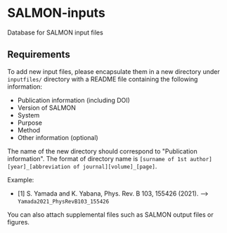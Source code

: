 # SALMON-inputs
Database for SALMON input files

## Requirements
To add new input files, please encapsulate them in a new directory under `inputfiles/` directory with a README file containing the following information:

- Publication information (including DOI)
- Version of SALMON
- System
- Purpose
- Method
- Other information (optional)

The name of the new directory should correspond to "Publication information". The format of directory name is `[surname of 1st author][year]_[abbreviation of journal][volume]_[page]`.

Example:   
* [1] S. Yamada and K. Yabana, Phys. Rev. B 103, 155426 (2021). --> `Yamada2021_PhysRevB103_155426`

You can also attach supplemental files such as SALMON output files or figures.
